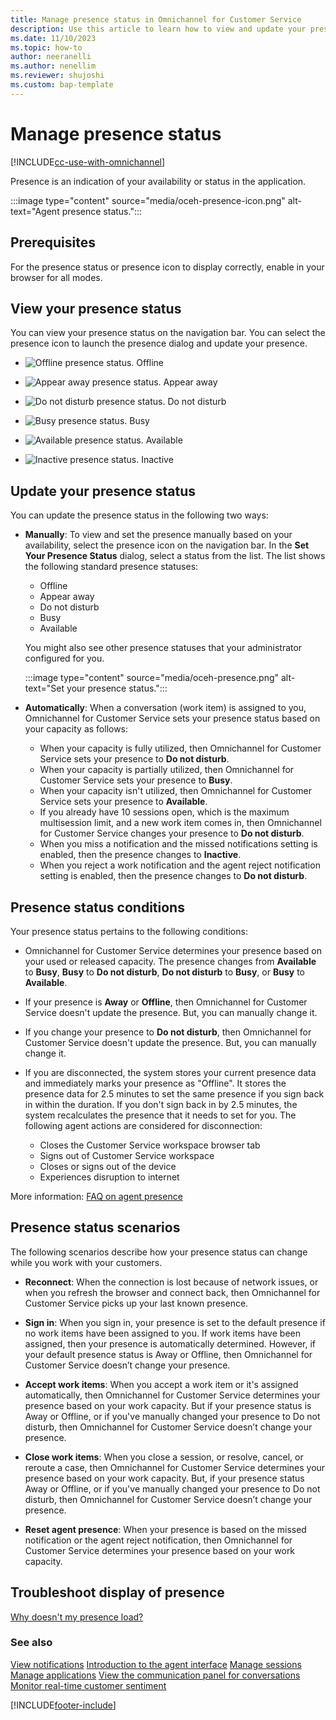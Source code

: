 ```yaml
---
title: Manage presence status in Omnichannel for Customer Service
description: Use this article to learn how to view and update your presence status in Omnichannel for Customer Service.
ms.date: 11/10/2023
ms.topic: how-to
author: neeranelli
ms.author: nenellim
ms.reviewer: shujoshi
ms.custom: bap-template
---
```


# Manage presence status

[!INCLUDE[cc-use-with-omnichannel](../includes/cc-use-with-omnichannel.md)]

Presence is an indication of your availability or status in the application.

:::image type="content" source="media/oceh-presence-icon.png" alt-text="Agent presence status.":::

## Prerequisites

For the presence status or presence icon to display correctly, enable in your browser for all modes.

## View your presence status

You can view your presence status on the navigation bar. You can select the presence icon to launch the presence dialog and update your presence.

- ![Offline presence status.](media/oceh-offline-icon.png "Offline presence status")  Offline

- ![Appear away presence status.](media/oceh-appear-away-icon.png "Appear away presence status")  Appear away

- ![Do not disturb presence status.](media/oceh-do-not-disturb-icon.png "Do not disturb presence status")  Do not disturb

- ![Busy presence status.](media/oceh-busy-icon.png "Busy presence status")  Busy

- ![Available presence status.](media/oceh-available-icon.png "Available presence status")  Available
  
- ![Inactive presence status.](media/oceh-appear-away-icon.png "Appear away presence status")  Inactive
  
## Update your presence status

You can update the presence status in the following two ways:

- **Manually**: To view and set the presence manually based on your availability, select the presence icon on the navigation bar. In the **Set Your Presence Status** dialog, select a status from the list. The list shows the following standard presence statuses:

  - Offline
  - Appear away
  - Do not disturb
  - Busy
  - Available
  
   You might also see other presence statuses that your administrator configured for you.

  :::image type="content" source="media/oceh-presence.png" alt-text="Set your presence status.":::

- **Automatically**: When a conversation (work item) is assigned to you, Omnichannel for Customer Service sets your presence status based on your capacity as follows:

  - When your capacity is fully utilized, then Omnichannel for Customer Service sets your presence to **Do not disturb**.
  - When your capacity is partially utilized, then Omnichannel for Customer Service sets your presence to **Busy**.
  - When your capacity isn't utilized, then Omnichannel for Customer Service sets your presence to **Available**.
  - If you already have 10 sessions open, which is the maximum multisession limit, and a new work item comes in, then Omnichannel for Customer Service changes your presence to **Do not disturb**.
  - When you miss a notification and the missed notifications setting is enabled, then the presence changes to **Inactive**.
  - When you reject a work notification and the agent reject notification setting is enabled, then the presence changes to **Do not disturb**.

## Presence status conditions

Your presence status pertains to the following conditions:

- Omnichannel for Customer Service determines your presence based on your used or released capacity. The presence changes from **Available** to **Busy**, **Busy** to **Do not disturb**, **Do not disturb** to **Busy**, or **Busy** to **Available**.

- If your presence is **Away** or **Offline**, then Omnichannel for Customer Service doesn't update the presence. But, you can manually change it.

- If you change your presence to **Do not disturb**, then Omnichannel for Customer Service doesn't update the presence. But, you can manually change it.

- If you are disconnected, the system stores your current presence data and immediately marks your presence as "Offline". It stores the presence data for 2.5 minutes to set the same presence if you sign back in within the duration. If you don't sign back in by 2.5 minutes, the system recalculates the presence that it needs to set for you. The following agent actions are considered for disconnection: 

   - Closes the Customer Service workspace browser tab 
   - Signs out of Customer Service workspace
   - Closes or signs out of the device
   - Experiences disruption to internet
   
More information: [FAQ on agent presence](faqs.md#faq-on-agent-presence)

## Presence status scenarios

The following scenarios describe how your presence status can change while you work with your customers.

- **Reconnect**: When the connection is lost because of network issues, or when you refresh the browser and connect back, then Omnichannel for Customer Service picks up your last known presence. 

- **Sign in**: When you sign in, your presence is set to the default presence if no work items have been assigned to you. If work items have been assigned, then your presence is automatically determined. However, if your default presence status is Away or Offline, then Omnichannel for Customer Service doesn’t change your presence.  

- **Accept work items**: When you accept a work item or it's assigned automatically, then Omnichannel for Customer Service determines your presence based on your work capacity. But if your presence status is Away or Offline, or if you've manually changed your presence to Do not disturb, then Omnichannel for Customer Service doesn’t change your presence. 

- **Close work items**: When you close a session, or resolve, cancel, or reroute a case, then Omnichannel for Customer Service determines your presence based on your work capacity. But, if your presence status Away or Offline, or if you've manually changed your presence to Do not disturb, then Omnichannel for Customer Service doesn’t change your presence.

- **Reset agent presence**: When your presence is based on the missed notification or the agent reject notification, then Omnichannel for Customer Service determines your presence based on your work capacity.

## Troubleshoot display of presence

[Why doesn't my presence load?](troubleshoot-omnichannel-customer-service.md#user-presence-isnt-loading-or-user-is-shown-as-unknown)

### See also

[View notifications](oc-notifications.md)
[Introduction to the agent interface](oc-introduction-agent-interface.md)
[Manage sessions](oc-manage-sessions.md)
[Manage applications](oc-manage-applications.md)
[View the communication panel for conversations](oc-conversation-control.md)
[Monitor real-time customer sentiment](oc-monitor-real-time-customer-sentiment-sessions.md)


[!INCLUDE[footer-include](../includes/footer-banner.md)]
